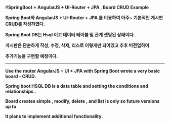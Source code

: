 #<strong>SpringBoot + AngularJS + UI-Router + JPA , Board CRUD Example<strong>

Spring Boot와 AngularJS + UI-Router + JPA 를 이용하여 아주~ 기본적인 게시판 CRUD를 작성하였다.

Spring Boot DB는 Hsql 이고 데이터 테이블 및 관계 셋팅된 상태이다.

게시판은 단순하게 작성, 수정, 삭제, 리스트 이렇게만 되어있고 추후 버전업하여

추가기능을 구현할 예정이다.


--------------------------------------------------------------------------------

Use the router AngularJS + UI + JPA with Spring Boot wrote a very basic board - CRUD.

Spring boot HSQL DB is a data table and setting the conditions and relationships .

Board creates simple , modify, delete , and list is only so future versions up to

It plans to implement additional functionality.
